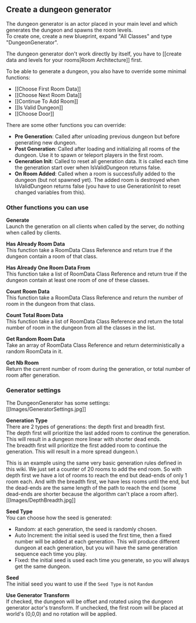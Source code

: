 ## Create a dungeon generator

The dungeon generator is an actor placed in your main level and which generates the dungeon and spawns the room levels.\
To create one, create a new blueprint, expand "All Classes" and type "DungeonGenerator".

The dungeon generator don't work directly by itself, you have to [[create data and levels for your rooms|Room Architecture]] first.

To be able to generate a dungeon, you also have to override some minimal functions:
- [[Choose First Room Data]]
- [[Choose Next Room Data]]
- [[Continue To Add Room]]
- [[Is Valid Dungeon]]
- [[Choose Door]]

There are some other functions you can override:
- **Pre Generation**: Called after unloading previous dungeon but before generating new dungeon.
- **Post Generation**: Called after loading and initializing all rooms of the dungeon. Use it to spawn or teleport players in the first room.
- **Generation Init**: Called to reset all generation data. It is called each time  the generation start over when IsValidDungeon returns false.
- **On Room Added**: Called when a room is successfully added to the dungeon (but not spawned yet). The added room is destroyed when IsValidDungeon returns false (you have to use GenerationInit to reset changed variables from this).

### Other functions you can use

**Generate**\
Launch the generation on all clients when called by the server, do nothing when called by clients.

**Has Already Room Data**\
This function take a RoomData Class Reference and return true if the dungeon contain a room of that class.

**Has Already One Room Data From**\
This function take a list of RoomData Class Reference and return true if the dungeon contain at least one room of one of these classes.

**Count Room Data**\
This function take a RoomData Class Reference and return the number of room in the dungeon from that class.

**Count Total Room Data**\
This function take a list of RoomData Class Reference and return the total number of room in the dungeon from all the classes in the list.

**Get Random Room Data**\
Take an array of RoomData Class Reference and return deterministically a random RoomData in it.

**Get Nb Room**\
Return the current number of room during the generation, or total number of room after generation.

### Generator settings
The DungeonGenerator has some settings:\
[[Images/GeneratorSettings.jpg]]

**Generation Type**\
There are 2 types of generations: the depth first and breadth first.\
The depth first will prioritize the last added room to continue the generation. 
This will result in a dungeon more linear with shorter dead ends.\
The breadth first will prioritize the first added room to continue the generation. This will result in a more spread dungeon.\

This is an example using the same very basic generation rules defined in this wiki. We just set a counter of 20 rooms to add the end room. So with depth first we have a lot of rooms to reach the end but dead-ends of only 1 room each. And with the breadth first, we have less rooms until the end, but the dead-ends are the same length of the path to reach the end (some dead-ends are shorter because the algorithm can't place a room after).\
[[Images/DepthBreadth.jpg]]

**Seed Type**\
You can choose how the seed is generated:
- Random: at each generation, the seed is randomly chosen.
- Auto Increment: the initial seed is used the first time, then a fixed number will be added at each generation. This will produce different dungeon at each generation, but you will have the same generation sequence each time you play.
- Fixed: the initial seed is used each time you generate, so you will always get the same dungeon.

**Seed**\
The initial seed you want to use if the `Seed Type` is not `Random`

**Use Generator Transform**\
If checked, the dungeon will be offset and rotated using the dungeon generator actor's transform.
If unchecked, the first room will be placed at world's (0,0,0) and no rotation will be applied.
